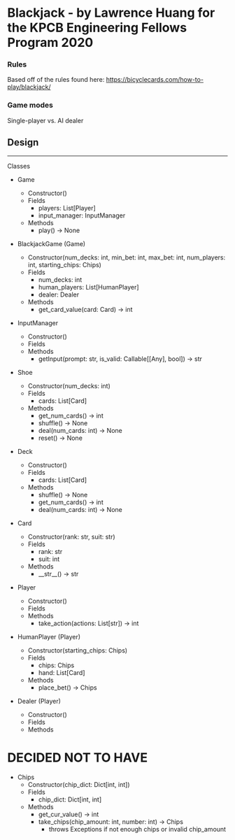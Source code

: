 # Blackjack - by Lawrence Huang for the KPCB Engineering Fellows Program 2020

### Rules
Based off of the rules found here: https://bicyclecards.com/how-to-play/blackjack/

### Game modes
Single-player vs. AI dealer

## Design

---

Classes

- Game
  - Constructor()
  - Fields
    - players: List[Player]
    - input_manager: InputManager
  - Methods
    - play() -> None

- BlackjackGame (Game)
  - Constructor(num_decks: int, min_bet: int, max_bet: int, num_players: int, starting_chips: Chips)
  - Fields
    - num_decks: int
    - human_players: List[HumanPlayer]
    - dealer: Dealer
  - Methods
    - get_card_value(card: Card) -> int

- InputManager
  - Constructor()
  - Fields
  - Methods
    - getInput(prompt: str, is_valid: Callable[[Any], bool]) -> str

- Shoe
  - Constructor(num_decks: int)
  - Fields
    - cards: List[Card]
  - Methods
    - get_num_cards() -> int
    - shuffle() -> None
    - deal(num_cards: int) -> None
    - reset() -> None

- Deck
  - Constructor()
  - Fields
    - cards: List[Card]
  - Methods
    - shuffle() -> None
    - get_num_cards() -> int
    - deal(num_cards: int) -> None

- Card
  - Constructor(rank: str, suit: str)
  - Fields
    - rank: str
    - suit: int
  - Methods
    - \_\_str\_\_() -> str

- Player
  - Constructor()
  - Fields
  - Methods
    - take_action(actions: List[str]) -> int

- HumanPlayer (Player)
  - Constructor(starting_chips: Chips)
  - Fields
    - chips: Chips
    - hand: List[Card]
  - Methods
    - place_bet() -> Chips

- Dealer (Player)
  - Constructor()
  - Fields
  - Methods


# DECIDED NOT TO HAVE
- Chips
  - Constructor(chip_dict: Dict[int, int])
  - Fields
    - chip_dict: Dict[int, int]
  - Methods
    - get_cur_value() -> int
    - take_chips(chip_amount: int, number: int) -> Chips
      - throws Exceptions if not enough chips or invalid chip_amount